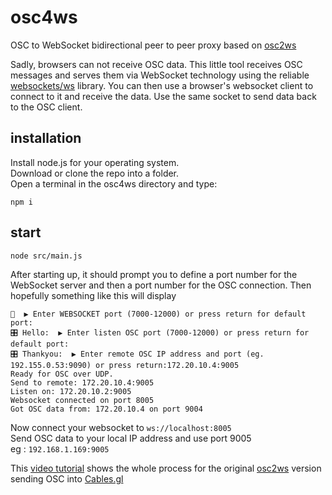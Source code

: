 # osc4ws
OSC to WebSocket bidirectional peer to peer proxy based on [osc2ws](https://github.com/pandrr/osc2ws)

Sadly, browsers can not receive OSC data. This little tool receives OSC messages and serves them via WebSocket technology using the reliable [websockets/ws](https://github.com/websockets/ws) library.
You can then use a browser's websocket client to connect to it and receive the data. Use the same socket to send data back to the OSC client. 


## installation

Install node.js for your operating system. <br>
Download or clone the repo into a folder. <br>
Open a terminal in the osc4ws directory and type:

`npm i`

## start

`node src/main.js`

After starting up, it should prompt you to define a port number for the WebSocket server and then a port number for the OSC connection. Then hopefully something like this will display

```
👾  ▶︎ Enter WEBSOCKET port (7000-12000) or press return for default port:
🎛 Hello:  ▶︎ Enter listen OSC port (7000-12000) or press return for default port:
🎛 Thankyou:  ▶︎ Enter remote OSC IP address and port (eg. 192.155.0.53:9090) or press return:172.20.10.4:9005
Ready for OSC over UDP.
Send to remote: 172.20.10.4:9005
Listen on: 172.20.10.2:9005
Websocket connected on port 8005
Got OSC data from: 172.20.10.4 on port 9004

```

Now connect your websocket to `ws://localhost:8005`<br>
Send OSC data to your local IP address and use port 9005<br>
eg : `192.168.1.169:9005`

This [video tutorial](https://www.youtube.com/watch?v=1cIhDfrHM74&feature=youtu.be) shows the whole process for the original [osc2ws](https://github.com/pandrr/osc2ws) version sending OSC into [Cables.gl](https://dev.cables.gl) <br>
